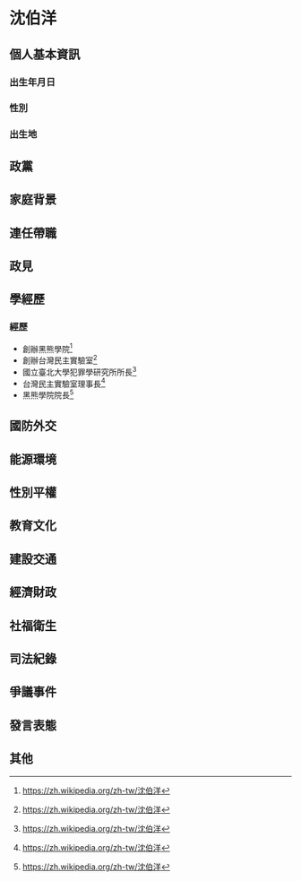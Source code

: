 # 沈伯洋

## 個人基本資訊

### 出生年月日

### 性別

### 出生地

## 政黨

## 家庭背景

## 連任帶職

## 政見

## 學經歷

### 經歷

- 創辦黑熊學院[^1]
- 創辦台灣民主實驗室[^1]
- 國立臺北大學犯罪學研究所所長[^1]
- 台灣民主實驗室理事長[^1]
- 黑熊學院院長[^1]

[^1]: https://zh.wikipedia.org/zh-tw/沈伯洋

## 國防外交

## 能源環境

## 性別平權

## 教育文化

## 建設交通

## 經濟財政

## 社福衛生

## 司法紀錄

## 爭議事件

## 發言表態

## 其他
